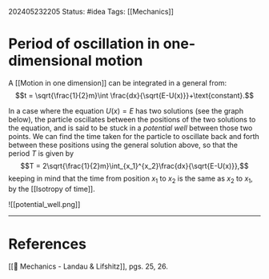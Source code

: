 202405232205
Status: #idea
Tags: [[Mechanics]]

# Period of oscillation in one-dimensional motion

A [[Motion in one dimension]] can be integrated in a general from:
$$t = \sqrt{\frac{1}{2}m}\int \frac{dx}{\sqrt{E-U(x)}}+\text{constant}.$$

In a case where the equation $U(x) = E$ has two solutions (see the graph below), the particle oscillates between the positions of the two solutions to the equation, and is said to be stuck in a *potential well* between those two points. We can find the time taken for the particle to oscillate back and forth between these positions using the general solution above, so that the period $T$ is given by
$$T = 2\sqrt{\frac{1}{2}m}\int_{x_1}^{x_2}\frac{dx}{\sqrt{E-U(x)}},$$
keeping in mind that the time from position $x_1$ to $x_2$ is the same as $x_2$ to $x_1$, by the [[Isotropy of time]].

![[potential_well.png]]

___
# References
[[📕 Mechanics - Landau & Lifshitz]], pgs. 25, 26.